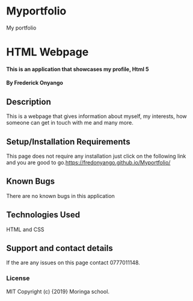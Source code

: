 # Myportfolio
My portfolio
# HTML Webpage
#### This is an application that showcases my profile, Html 5
#### By Frederick Onyango
## Description
This is a webpage that gives information about myself, my interests, how someone can get in touch with me and many more.
## Setup/Installation Requirements
This page does not require any installation just click on the following link and you are good to go.https://fredonyango.github.io/Myportfolio/
## Known Bugs
There are no known bugs in this application 
## Technologies Used
HTML and CSS
## Support and contact details
If the are any issues on this page contact 0777011148.
### License
MIT
Copyright (c) {2019} Moringa school.
